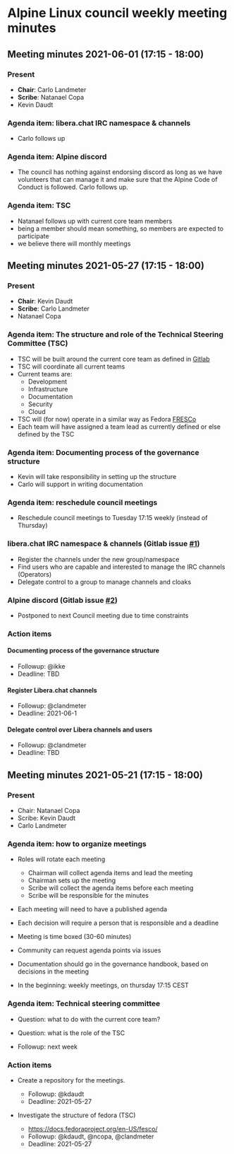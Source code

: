 # Alpine Linux council weekly meeting minutes

## Meeting minutes 2021-06-01 (17:15 - 18:00)

### Present

* **Chair**: Carlo Landmeter
* **Scribe**: Natanael Copa
* Kevin Daudt

### Agenda item: libera.chat IRC namespace & channels

* Carlo follows up

### Agenda item: Alpine discord

* The council has nothing against endorsing discord as long as we have volunteers that can manage it and make sure that the
  Alpine Code of Conduct is followed. Carlo follows up.

### Agenda item: TSC

* Natanael follows up with current core team members
* being a member should mean something, so members are expected to participate
* we believe there will monthly meetings



## Meeting minutes 2021-05-27 (17:15 - 18:00)

### Present

* **Chair**: Kevin Daudt
* **Scribe**: Carlo Landmeter
* Natanael Copa

### Agenda item: The structure and role of the Technical Steering Committee (TSC)

* TSC will be built around the current core team as defined in [Gitlab](https://gitlab.alpinelinux.org/groups/Core/-/group_members)
* TSC will coordinate all current teams
* Current teams are:
  * Development
  * Infrastructure
  * Documentation
  * Security
  * Cloud 
* TSC will (for now) operate in a similar way as Fedora [FRESCo](https://docs.fedoraproject.org/en-US/fesco/#_common_tasks_and_responsibilities)
* Each team will have assigned a team lead as currently defined or else defined by the TSC

### Agenda item: Documenting process of the governance structure

* Kevin will take responsibility in setting up the structure
* Carlo will support in writing documentation

### Agenda item: reschedule council meetings

* Reschedule council meetings to Tuesday 17:15 weekly (instead of Thursday) 

### libera.chat IRC namespace & channels (Gitlab issue [#1](https://gitlab.alpinelinux.org/alpine/council/-/issues/1))

* Register the channels under the new group/namespace
* Find users who are capable and interested to manage the IRC channels (Operators)
* Delegate control to a group to manage channels and cloaks

### Alpine discord (Gitlab issue [#2](https://gitlab.alpinelinux.org/alpine/council/-/issues/2))

* Postponed to next Council meeting due to time constraints

### Action items

#### Documenting process of the governance structure

* Followup: @ikke
* Deadline: TBD

#### Register Libera.chat channels

* Followup: @clandmeter
* Deadline: 2021-06-1

#### Delegate control over Libera channels and users

* Followup: @clandmeter
* Deadline: TBD


## Meeting minutes 2021-05-21 (17:15 - 18:00)

### Present

* Chair: Natanael Copa
* Scribe: Kevin Daudt
* Carlo Landmeter

### Agenda item: how to organize meetings

* Roles will rotate each meeting
    * Chairman will collect agenda items and lead the meeting
    * Chairman sets up the meeting
    * Scribe will collect the agenda items before each meeting
    * Scribe will be responsible for the minutes
* Each meeting will need to have a published agenda
* Each decision will require a person that is responsible and a deadline
* Meeting is time boxed (30-60 minutes)

* Community can request agenda points via issues

* Documentation should go in the governance handbook, based on decisions in the
  meeting

* In the beginning: weekly meetings, on thursday 17:15 CEST

### Agenda item: Technical steering committee

* Question: what to do with the current core team?
* Question: what is the role of the TSC

* Followup: next week

### Action items

* Create a repository for the meetings. 
    * Followup: @kdaudt
    * Deadline: 2021-05-27

* Investigate the structure of fedora (TSC)
    * https://docs.fedoraproject.org/en-US/fesco/
    * Followup: @kdaudt, @ncopa, @clandmeter
    * Deadline: 2021-05-27

